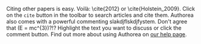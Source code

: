 Citing other papers is easy. Voilà: \cite{2012} or \cite{Holstein_2009}. Click on the <code>cite</code> button in the toolbar to search articles and cite them. Authorea also comes with a powerful commenting slakdjflskdjfystem. Don't agree that \(E  =  mc^{3}\)?!? Highlight the text you want to discuss or click the comment button. Find out more about using Authorea on [our help page](https://www.authorea.com/help).
